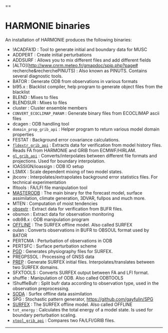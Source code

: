 
==
# HARMONIE binaries

 An installation of HARMONIE produces the following binaries:

 * !ACADFA1D : Tool to generate initial and boundary data for MUSC
 * ADDPERT : Create initial perturbations
 * ADDSURF : Allows you to mix different files and add different fields
 * [ALTO](http://www.cnrm.meteo.fr/gmapdoc/spip.php?page# recherche&recherchePINUTS) : Also known as PINUTS. Contains several diagnostic tools.
 * BATOR : Generate ODB from observations in various formats
 * bl95.x : Blacklist compiler, help program to generate object files from the blacklist
 * BLEND : Mixes to files
 * BLENDSUR : Mixes to files
 * cluster : Cluster ensemble members
 * `CONVERT_ECOCLIMAP_PARAM` : Generate binary files from ECOCLIMAP ascii files
 * dcagen : ODB handling tool
 * `domain_prop_grib_api` : Helper program to return various model domain properties
 * FESTAT : Background error covariance calculations.
 * [`fldextr_grib_api`](HarmonieSystemDocumentation/PostPP/Extract4verification) : Extracts data for verification from model history files. Reads FA from HARMONIE and GRIB from ECMWF/HIRLAM.
 * [`gl_grib_api`](HarmonieSystemDocumentation/PostPP/gl_grib_api) : Converts/interpolates between different file formats and projections. Used for boundary interpolation.
 * IOASSIGN/ioassign : ODB IO setup
 * LSMIX : Scale dependent mixing of two model states.
 * jbconv : Interpolates/extrapolates background error statistics files. For technical experimentation
 * lfitools : FA/LFI file manipulation tool
 * [MASTERODB](http://www.cnrm.meteo.fr/gmapdoc//IMG/pdf/ykarpbasics43.pdf) : The main binary for the forecast model, surface assimilation, climate generation, 3DVAR, fullpos and much more.
 * MTEN : Computation of moist tendencies
 * [obsextr](HarmonieSystemDocumentation/PostPP/Extract4verification) : Extract data for verification from BUFR files. 
 * obsmon : Extract data for observation monitoring
 * odb98.x : ODB manipulation program
 * [OFFLINE](http://www.cnrm.meteo.fr/surfex/) : The SURFEX offline model. Also called SURFEX
 * oulan : Converts observations in BUFR to OBSOUL format used by BATOR
 * PERTCMA : Perturbation of observations in ODB
 * PERTSFC : Surface perturbation scheme
 * [PGD](http://www.cnrm.meteo.fr/surfex/) : Generates physiography files for SURFEX.
 * PREGPSSOL : Processing of GNSS data
 * [PREP](http://www.cnrm.meteo.fr/surfex/) : Generate SURFEX initial files. Interpolates/translates between two SURFEX domains.
 * SFXTOOLS : Converts SURFEX output between FA and LFI format.
 * shuffle : Manipulation of ODB. Also called ODBTOOLS
 * !ShuffleBufr : Split bufr data according to observation type, used in the observation preprocessing.
 * [SODA](http://www.cnrm.meteo.fr/surfex/) : Surfex offline data assimilation
 * SPG : Stochastic pattern generator, https://github.com/gayfulin/SPG
 * [SURFEX](http://www.cnrm.meteo.fr/surfex/) : The SURFEX offline model. Also called OFFLINE
 * `tot_energy` : Calculates the total energy of a model state. Is used for boundary perturbation scaling.
 * [`xtool_grib_api`](HarmonieSystemDocumentation/PostPP/gl_grib_api#xtool) : Compares two FA/LFI/GRIB files.


----



